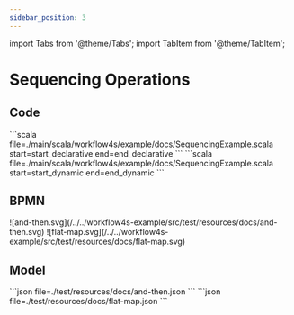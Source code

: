 ```yaml
---
sidebar_position: 3
---
```


import Tabs from '@theme/Tabs';
import TabItem from '@theme/TabItem';


# Sequencing Operations

## Code
<Tabs groupId="flavour" queryString>
  <TabItem value="declarative" label="Declarative" default>
    ```scala file=./main/scala/workflow4s/example/docs/SequencingExample.scala start=start_declarative end=end_declarative
    ```
  </TabItem>
  <TabItem value="dynamic" label="Dynamic">    
    ```scala file=./main/scala/workflow4s/example/docs/SequencingExample.scala start=start_dynamic end=end_dynamic
    ```
  </TabItem>
</Tabs>

## BPMN

<Tabs groupId="flavour" queryString>
  <TabItem value="declarative" label="Declarative" default>
    ![and-then.svg](/../../workflow4s-example/src/test/resources/docs/and-then.svg)
  </TabItem>
  <TabItem value="dynamic" label="Dynamic">
    ![flat-map.svg](/../../workflow4s-example/src/test/resources/docs/flat-map.svg)
  </TabItem>
</Tabs>

## Model

<Tabs groupId="flavour" queryString>
  <TabItem value="declarative" label="Declarative" default>
    ```json file=./test/resources/docs/and-then.json
    ```
  </TabItem>
  <TabItem value="dynamic" label="Dynamic">
    ```json file=./test/resources/docs/flat-map.json
    ```
  </TabItem>
</Tabs>